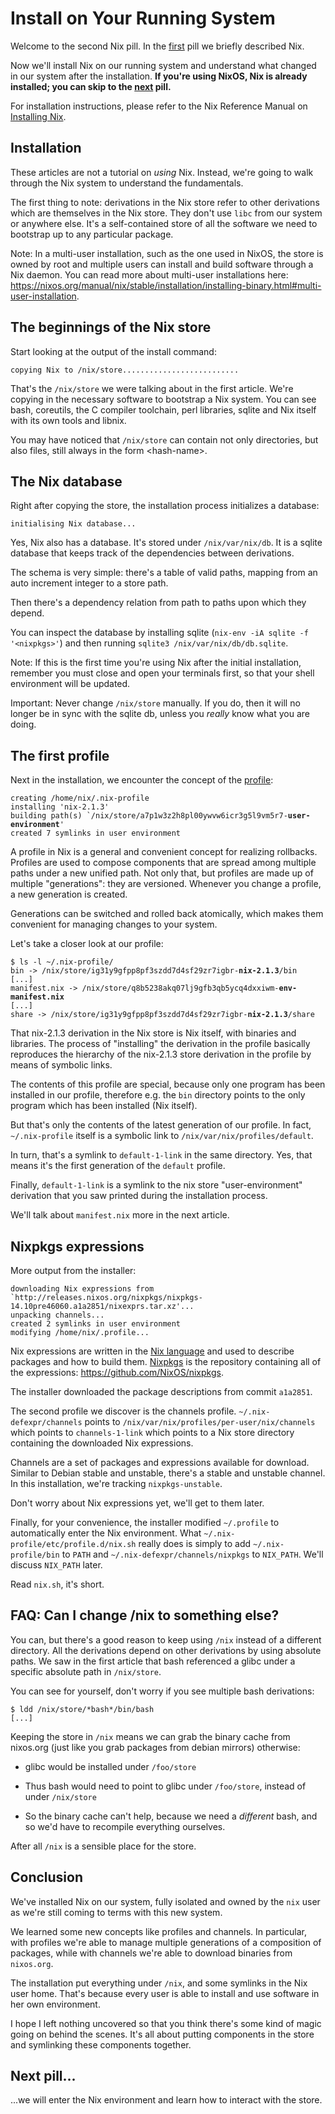 # Install on Your Running System

Welcome to the second Nix pill. In the [first](01-why-you-should-give-it-try.md) pill we briefly described Nix.

Now we'll install Nix on our running system and understand what changed in our system after the installation. **If you're using NixOS, Nix is already installed; you can skip to the [next](03-enter-environment.md) pill.**

For installation instructions, please refer to the Nix Reference Manual on [ Installing Nix](https://nixos.org/manual/nix/stable/installation/installing-binary.html).

## Installation

These articles are not a tutorial on *using* Nix. Instead, we're going to walk through the Nix system to understand the fundamentals.

The first thing to note: derivations in the Nix store refer to other derivations which are themselves in the Nix store. They don't use `libc` from our system or anywhere else. It's a self-contained store of all the software we need to bootstrap up to any particular package.

<div class="info">

Note: In a multi-user installation, such as the one used in NixOS, the store is owned by root and multiple users can install and build software through a Nix daemon. You can read more about multi-user installations here: <https://nixos.org/manual/nix/stable/installation/installing-binary.html#multi-user-installation>.

</div>

## The beginnings of the Nix store

Start looking at the output of the install command:

    copying Nix to /nix/store..........................

That's the `/nix/store` we were talking about in the first article. We're copying in the necessary software to bootstrap a Nix system. You can see bash, coreutils, the C compiler toolchain, perl libraries, sqlite and Nix itself with its own tools and libnix.

You may have noticed that `/nix/store` can contain not only directories, but also files, still always in the form \<hash-name\>.

## The Nix database

Right after copying the store, the installation process initializes a database:

    initialising Nix database...

Yes, Nix also has a database. It's stored under `/nix/var/nix/db`. It is a sqlite database that keeps track of the dependencies between derivations.

The schema is very simple: there's a table of valid paths, mapping from an auto increment integer to a store path.

Then there's a dependency relation from path to paths upon which they depend.

You can inspect the database by installing sqlite (`nix-env -iA sqlite -f '<nixpkgs>'`) and then running `sqlite3 /nix/var/nix/db/db.sqlite`.

<div class="info">

Note: If this is the first time you're using Nix after the initial installation, remember you must close and open your terminals first, so that your shell environment will be updated.

</div>

<div class="warning">

Important: Never change `/nix/store` manually. If you do, then it will no longer be in sync with the sqlite db, unless you *really* know what you are doing.

</div>

## The first profile

Next in the installation, we encounter the concept of the [profile](https://nixos.org/manual/nix/stable/package-management/profiles.html):

<pre><code class="hljs">creating /home/nix/.nix-profile
installing 'nix-2.1.3'
building path(s) `/nix/store/a7p1w3z2h8pl00ywvw6icr3g5l9vm5r7-<b>user-environment</b>'
created 7 symlinks in user environment
</code></pre>

A profile in Nix is a general and convenient concept for realizing rollbacks. Profiles are used to compose components that are spread among multiple paths under a new unified path. Not only that, but profiles are made up of multiple "generations": they are versioned. Whenever you change a profile, a new generation is created.

Generations can be switched and rolled back atomically, which makes them convenient for managing changes to your system.

Let's take a closer look at our profile:

<pre><code class="hljs">$ ls -l ~/.nix-profile/
bin -> /nix/store/ig31y9gfpp8pf3szdd7d4sf29zr7igbr-<b>nix-2.1.3</b>/bin
[...]
manifest.nix -> /nix/store/q8b5238akq07lj9gfb3qb5ycq4dxxiwm-<b>env-manifest.nix</b>
[...]
share -> /nix/store/ig31y9gfpp8pf3szdd7d4sf29zr7igbr-<b>nix-2.1.3</b>/share
</code></pre>

That nix-2.1.3 derivation in the Nix store is Nix itself, with binaries and libraries. The process of "installing" the derivation in the profile basically reproduces the hierarchy of the nix-2.1.3 store derivation in the profile by means of symbolic links.

The contents of this profile are special, because only one program has been installed in our profile, therefore e.g. the `bin` directory points to the only program which has been installed (Nix itself).

But that's only the contents of the latest generation of our profile. In fact, `~/.nix-profile` itself is a symbolic link to `/nix/var/nix/profiles/default`.

In turn, that's a symlink to `default-1-link` in the same directory. Yes, that means it's the first generation of the `default` profile.

Finally, `default-1-link` is a symlink to the nix store "user-environment" derivation that you saw printed during the installation process.

We'll talk about `manifest.nix` more in the next article.

## Nixpkgs expressions

More output from the installer:

    downloading Nix expressions from `http://releases.nixos.org/nixpkgs/nixpkgs-14.10pre46060.a1a2851/nixexprs.tar.xz'...
    unpacking channels...
    created 2 symlinks in user environment
    modifying /home/nix/.profile...

Nix expressions are written in the [Nix language](https://nix.dev/tutorials/nix-language) and used to describe packages and how to build them. [Nixpkgs](https://nixos.org/nixpkgs/) is the repository containing all of the expressions: <https://github.com/NixOS/nixpkgs>.

The installer downloaded the package descriptions from commit `a1a2851`.

The second profile we discover is the channels profile. `~/.nix-defexpr/channels` points to `/nix/var/nix/profiles/per-user/nix/channels` which points to `channels-1-link` which points to a Nix store directory containing the downloaded Nix expressions.

Channels are a set of packages and expressions available for download. Similar to Debian stable and unstable, there's a stable and unstable channel. In this installation, we're tracking `nixpkgs-unstable`.

Don't worry about Nix expressions yet, we'll get to them later.

Finally, for your convenience, the installer modified `~/.profile` to automatically enter the Nix environment. What `~/.nix-profile/etc/profile.d/nix.sh` really does is simply to add `~/.nix-profile/bin` to `PATH` and `~/.nix-defexpr/channels/nixpkgs` to `NIX_PATH`. We'll discuss `NIX_PATH` later.

Read `nix.sh`, it's short.

## FAQ: Can I change /nix to something else?

You can, but there's a good reason to keep using `/nix` instead of a different directory. All the derivations depend on other derivations by using absolute paths. We saw in the first article that bash referenced a glibc under a specific absolute path in `/nix/store`.

You can see for yourself, don't worry if you see multiple bash derivations:

    $ ldd /nix/store/*bash*/bin/bash
    [...]

Keeping the store in `/nix` means we can grab the binary cache from nixos.org (just like you grab packages from debian mirrors) otherwise:

-   glibc would be installed under `/foo/store`

-   Thus bash would need to point to glibc under `/foo/store`, instead of under `/nix/store`

-   So the binary cache can't help, because we need a *different* bash, and so we'd have to recompile everything ourselves.

After all `/nix` is a sensible place for the store.

## Conclusion

We've installed Nix on our system, fully isolated and owned by the `nix` user as we're still coming to terms with this new system.

We learned some new concepts like profiles and channels. In particular, with profiles we're able to manage multiple generations of a composition of packages, while with channels we're able to download binaries from `nixos.org`.

The installation put everything under `/nix`, and some symlinks in the Nix user home. That's because every user is able to install and use software in her own environment.

I hope I left nothing uncovered so that you think there's some kind of magic going on behind the scenes. It's all about putting components in the store and symlinking these components together.

## Next pill\...

\...we will enter the Nix environment and learn how to interact with the store.
